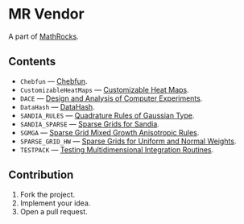# MR Vendor

A part of [MathRocks](https://github.com/MathRocks/MathRocks).

## Contents

* `Chebfun` — [Chebfun](http://www.chebfun.org/).
* `CustomizableHeatMaps` — [Customizable Heat Maps](http://www.mathworks.com/matlabcentral/fileexchange/24253-customizable-heat-maps).
* `DACE` — [Design and Analysis of Computer Experiments](http://www.imm.dtu.dk/~hbni/dace/).
* `DataHash` — [DataHash](http://www.mathworks.com/matlabcentral/fileexchange/31272-datahash).
* `SANDIA_RULES` — [Quadrature Rules of Gaussian Type](http://people.sc.fsu.edu/~jburkardt/m_src/sandia_rules/sandia_rules.html).
* `SANDIA_SPARSE` — [Sparse Grids for Sandia](http://people.sc.fsu.edu/~jburkardt/m_src/sandia_sparse/sandia_sparse.html).
* `SGMGA` — [Sparse Grid Mixed Growth Anisotropic Rules](http://people.sc.fsu.edu/~jburkardt/m_src/sgmga/sgmga.html).
* `SPARSE_GRID_HW` — [Sparse Grids for Uniform and Normal Weights](http://people.sc.fsu.edu/~jburkardt/m_src/sparse_grid_hw/sparse_grid_hw.html).
* `TESTPACK` — [Testing Multidimensional Integration Routines](http://people.sc.fsu.edu/~jburkardt/m_src/testpack/testpack.html).

## Contribution

1. Fork the project.
2. Implement your idea.
3. Open a pull request.
